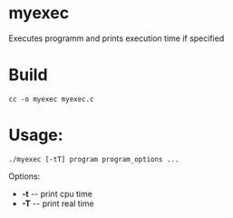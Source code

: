 # myexec 
Executes programm and prints execution time if specified
# Build
```
cc -o myexec myexec.c
```
# Usage:
```
./myexec [-tT] program program_options ...
```
Options:
- **-t**  --  print cpu time
- **-T**  --  print real time
